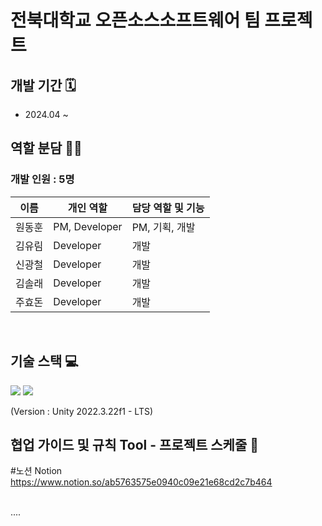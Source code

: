  <h1> 전북대학교 오픈소스소프트웨어 팀 프로젝트 </h1>

## 개발 기간 🗓
- 2024.04 ~

## 역할 분담 🧑‍💻
### 개발 인원 : 5명
| 이름 | 개인 역할 | 담당 역할 및 기능 |
| ------ | ---------- | ------ |
| 원동훈 | PM, Developer | PM, 기획, 개발 |
| 김유림 | Developer | 개발 |
| 신광철 | Developer | 개발 |
| 김솔래 | Developer | 개발 |
| 주효돈 | Developer | 개발 |

<br/>

## 기술 스택 💻
<img src="https://img.shields.io/badge/Unity-FFFFFF?style=for-the-badge&logo=Unity&logoColor=black">
<img src="https://img.shields.io/badge/csharp-512BD4?style=for-the-badge&logo=csharp&logoColor=white">

(Version : Unity 2022.3.22f1 - LTS)
<br/>

## 협업 가이드 및 규칙 Tool - 프로젝트 스케줄 📅
#노션 Notion
https://www.notion.so/ab5763575e0940c09e21e68cd2c7b464

<br/>
.... 
